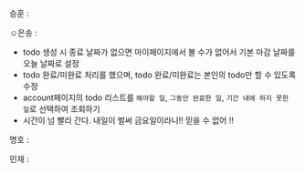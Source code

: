승훈 :

☺은송 :  
- todo 생성 시 종료 날짜가 없으면 마이페이지에서 볼 수가 없어서 기본 마감 날짜를 오늘 날짜로 설정
- todo 완료/미완료 처리를 했으며, todo 완료/미완료는 본인의 todo만 할 수 있도록 수정
- account페이지의 todo 리스트를 `해야할 일`, `그동안 완료한 일`, `기간 내에 하지 못한 일`로 선택하여 조회하기
- 시간이 넘 빨리 간다. 내일이 벌써 금요일이라니!! 믿을 수 없어 !!

명호 :

민재 :
